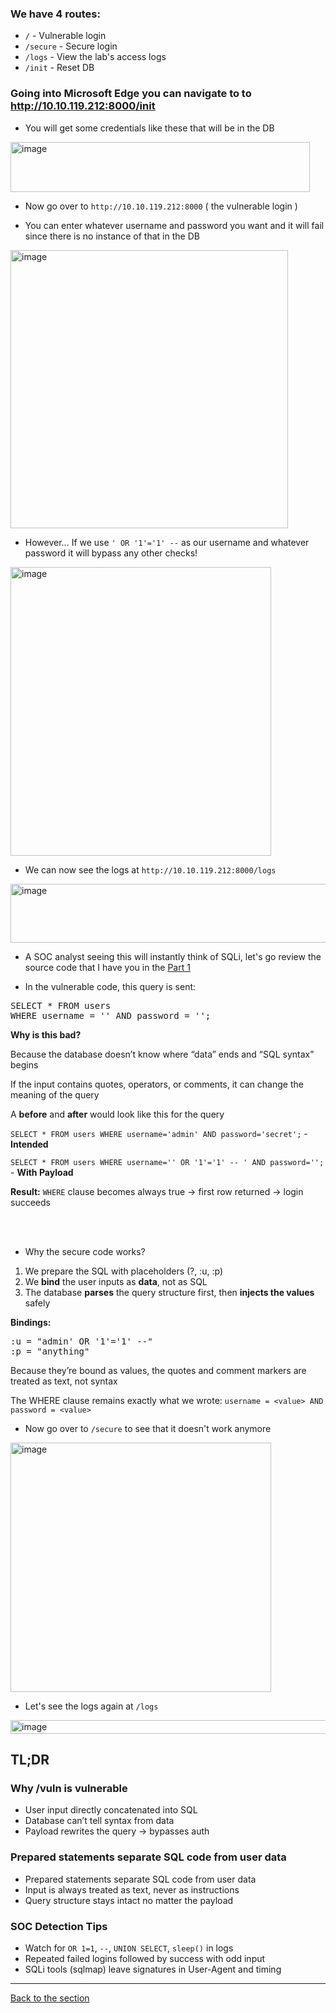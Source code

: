 ### We have **4 routes**:
- ``/`` - Vulnerable login
- ``/secure`` - Secure login
- ``/logs`` - View the lab's access logs
- ``/init`` - Reset DB

### Going into Microsoft Edge you can navigate to to http://10.10.119.212:8000/init
- You will get some credentials like these that will be in the DB
<img width="479" height="80" alt="image" src="https://github.com/user-attachments/assets/de26d4a4-49ee-42e8-a2b8-be5f9645c2a0" />

- Now go over to ``http://10.10.119.212:8000`` ( the vulnerable login )

- You can enter whatever username and password you want and it will fail since there is no instance of that in the DB
<img width="444" height="445" alt="image" src="https://github.com/user-attachments/assets/94f196fc-54e3-4815-98c4-5b4e7d21b6bf" />

- However... If we use ``' OR '1'='1' --`` as our username and whatever password it will bypass any other checks!
<img width="417" height="462" alt="image" src="https://github.com/user-attachments/assets/a5042ca5-e8b3-46b3-a6d9-655df8660c98" />

- We can now see the logs at ``http://10.10.119.212:8000/logs``
<img width="1465" height="94" alt="image" src="https://github.com/user-attachments/assets/2703d3b0-704e-4671-b630-9c95b8e3b547" />

- A SOC analyst seeing this will instantly think of SQLi, let's go review the source code that I have you in the [Part 1](/courseFiles/Section_06-webSecurity/webLabPart1.md)

- In the vulnerable code, this query is sent:

<pre>SELECT * FROM users
WHERE username = '<USER_INPUT>' AND password = '<USER_INPUT>';</pre>

**Why is this bad?**

Because the database doesn’t know where “data” ends and “SQL syntax” begins

If the input contains quotes, operators, or comments, it can change the meaning of the query

A **before** and **after** would look like this for the query

``SELECT * FROM users WHERE username='admin' AND password='secret';`` - **Intended**

``SELECT * FROM users WHERE username='' OR '1'='1' -- ' AND password='';`` - **With Payload**

**Result:** ``WHERE`` clause becomes always true -> first row returned -> login succeeds

<br><br>

- Why the secure code works?
1. We prepare the SQL with placeholders (?, :u, :p)
2. We **bind** the user inputs as **data**, not as SQL
3. The database **parses** the query structure first, then **injects the values** safely

**Bindings:**
<pre>:u = "admin' OR '1'='1' --"
:p = "anything"</pre>

Because they’re bound as values, the quotes and comment markers are treated as text, not syntax

The WHERE clause remains exactly what we wrote: ``username = <value> AND password = <value>``

- Now go over to ``/secure`` to see that it doesn't work anymore

<img width="417" height="399" alt="image" src="https://github.com/user-attachments/assets/e4e7f1e3-d371-4cb0-95b1-45abcb179862" />

- Let's see the logs again at ``/logs``

<img width="754" height="22" alt="image" src="https://github.com/user-attachments/assets/7f1485d7-7899-4715-8a48-6e54e1251ed8" />

## TL;DR

### Why /vuln is vulnerable
- User input directly concatenated into SQL
- Database can’t tell syntax from data
- Payload rewrites the query -> bypasses auth

### Prepared statements separate SQL code from user data
- Prepared statements separate SQL code from user data
- Input is always treated as text, never as instructions
- Query structure stays intact no matter the payload

### SOC Detection Tips
- Watch for ``OR 1=1``, ``--``, ``UNION SELECT``, ``sleep()`` in logs
- Repeated failed logins followed by success with odd input
- SQLi tools (sqlmap) leave signatures in User-Agent and timing


---
[Back to the section](/courseFiles/Section_06-webSecurity/webSecurity.md)


